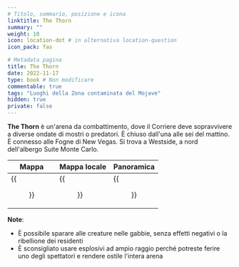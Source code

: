 ```yaml
---
# Titolo, sommario, posizione e icona
linktitle: The Thorn
summary: ""
weight: 10
icon: location-dot # in alternativa location-question
icon_pack: fas

# Metadata pagina
title: The Thorn
date: 2022-11-17
type: book # Non modificare
commentable: true
tags: "Luoghi della Zona contaminata del Mojave"
hidden: true
private: false
---
```


<div class="fnv">

**The Thorn** è un'arena da combattimento, dove il Corriere deve sopravvivere a diverse ondate di mostri o predatori. È chiuso dall'una alle sei del mattino. È connesso alle Fogne di New Vegas. Si trova a Westside, a nord dell'albergo Suite Monte Carlo.

| Mappa                   | Mappa locale                | Panoramica | 
| ----------------------- | --------------- | ---------- |
| {{<figure src="fnv/The_Thorn_loc.webp">}} | {{<figure src="fnv/The_Thorn_loc_map.webp">}} |   {{<figure src="fnv/Thorn.webp">}}         |

**Note**:
- È possibile sparare alle creature nelle gabbie, senza effetti negativi o la ribellione dei residenti
- È sconsigliato usare esplosivi ad ampio raggio perché potreste ferire uno degli spettatori e rendere ostile l'intera arena

</div>

